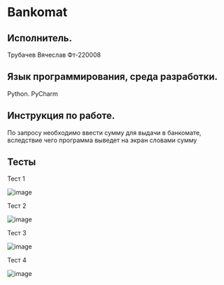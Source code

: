 # Bankomat

## Исполнитель.
Трубачев Вячеслав
Фт-220008
## Язык программирования, среда разработки.
Python. PyCharm
## Инструкция по работе.
По запросу необходимо ввести сумму для выдачи в банкомате, вследствие чего программа выведет на экран словами сумму
## Тесты
Тест 1

![image](https://github.com/hatrredd/Bankomat/assets/146946205/5f2e2897-2a67-4eb8-bac7-75f585263804)


Тест 2

![image](https://github.com/hatrredd/Bankomat/assets/146946205/cbe44c62-77d5-4276-8d76-21e0f33e5ac8)


Тест 3

![image](https://github.com/hatrredd/Bankomat/assets/146946205/9e8b9574-6da1-4fd8-9819-e341431b7e3c)


Тест 4

![image](https://github.com/hatrredd/Bankomat/assets/146946205/debe89cd-5f1a-41bd-9435-fcbbed53fa64)
